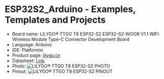 # ESP32S2_Arduino - Examples, Templates and Projects
* Board name: LILYGO® TTGO T8 ESP32-S2 ESP32-S2-WOOR V1.1 WIFI Wireless Module Type-C Connector Development Board
* Language:  Arduino
* IDE: Platformio
* Product page: [lilygo.cn](http://www.lilygo.cn/prod_view.aspx?TypeId=50063&Id=1320&FId=t3:50063:3 "http://www.lilygo.cn/prod_view.aspx?TypeId=50063&Id=1320&FId=t3:50063:3")
* Datasheet: [Link](https://github.com/maximmur/ESP32S2_Arduino/blob/9db6fdb5b031b3533ab77754cc709ed48b621d2e/Info/ESP32-S2-DATASHEET_en.pdf "https://github.com/maximmur/ESP32S2_Arduino/blob/9db6fdb5b031b3533ab77754cc709ed48b621d2e/Info/ESP32-S2-DATASHEET_en.pdf")
* Photo: 
  ![LILYGO® TTGO T8 ESP32-S2 PHOTO](https://github.com/maximmur/ESP32S2_Arduino/blob/9db6fdb5b031b3533ab77754cc709ed48b621d2e/Info/LILYGO%C2%AE%20TTGO%20T8%20ESP32-S2%20ESP32-S2-WOOR%20V1.1.jpg?raw=true "LILYGO® TTGO T8 ESP32-S2 PHOTO")
* Pinout:
  ![LILYGO® TTGO T8 ESP32-S2 PINOUT](https://github.com/maximmur/ESP32S2_Arduino/blob/9db6fdb5b031b3533ab77754cc709ed48b621d2e/Info/LILYGO%C2%AE%20TTGO%20T8%20ESP32-S2%20ESP32-S2-WOOR%20V1.1.jpg?raw=true "LILYGO® TTGO T8 ESP32-S2 PINOUT")